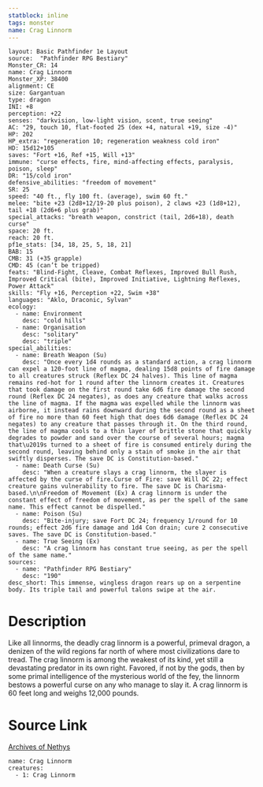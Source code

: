 ```yaml
---
statblock: inline
tags: monster
name: Crag Linnorm
---
```

```statblock
layout: Basic Pathfinder 1e Layout
source:  "Pathfinder RPG Bestiary"
Monster_CR: 14
name: Crag Linnorm
Monster_XP: 38400
alignment: CE
size: Gargantuan
type: dragon
INI: +8
perception: +22
senses: "darkvision, low-light vision, scent, true seeing"
AC: "29, touch 10, flat-footed 25 (dex +4, natural +19, size -4)"
HP: 202
HP_extra: "regeneration 10; regeneration weakness cold iron"
HD: 15d12+105
saves: "Fort +16, Ref +15, Will +13"
immune: "curse effects, fire, mind-affecting effects, paralysis, poison, sleep"
DR: "15/cold iron"
defensive_abilities: "freedom of movement"
SR: 25
speed: "40 ft., fly 100 ft. (average), swim 60 ft."
melee: "bite +23 (2d8+12/19-20 plus poison), 2 claws +23 (1d8+12), tail +18 (2d6+6 plus grab)"
special_attacks: "breath weapon, constrict (tail, 2d6+18), death curse"
space: 20 ft.
reach: 20 ft.
pf1e_stats: [34, 18, 25, 5, 18, 21]
BAB: 15
CMB: 31 (+35 grapple)
CMD: 45 (can’t be tripped)
feats: "Blind-Fight, Cleave, Combat Reflexes, Improved Bull Rush, Improved Critical (bite), Improved Initiative, Lightning Reflexes, Power Attack"
skills: "Fly +16, Perception +22, Swim +38"
languages: "Aklo, Draconic, Sylvan"
ecology:
  - name: Environment
    desc: "cold hills"
  - name: Organisation
    desc: "solitary"
    desc: "triple"
special_abilities:
  - name: Breath Weapon (Su)
    desc: "Once every 1d4 rounds as a standard action, a crag linnorm can expel a 120-foot line of magma, dealing 15d8 points of fire damage to all creatures struck (Reflex DC 24 halves). This line of magma remains red-hot for 1 round after the linnorm creates it. Creatures that took damage on the first round take 6d6 fire damage the second round (Reflex DC 24 negates), as does any creature that walks across the line of magma. If the magma was expelled while the linnorm was airborne, it instead rains downward during the second round as a sheet of fire no more than 60 feet high that does 6d6 damage (Reflex DC 24 negates) to any creature that passes through it. On the third round, the line of magma cools to a thin layer of brittle stone that quickly degrades to powder and sand over the course of several hours; magma that\u2019s turned to a sheet of fire is consumed entirely during the second round, leaving behind only a stain of smoke in the air that swiftly disperses. The save DC is Constitution-based."
  - name: Death Curse (Su)
    desc: "When a creature slays a crag linnorm, the slayer is affected by the curse of fire.Curse of Fire: save Will DC 22; effect creature gains vulnerability to fire. The save DC is Charisma-based.\n\nFreedom of Movement (Ex) A crag linnorm is under the constant effect of freedom of movement, as per the spell of the same name. This effect cannot be dispelled."
  - name: Poison (Su)
    desc: "Bite-injury; save Fort DC 24; frequency 1/round for 10 rounds; effect 2d6 fire damage and 1d4 Con drain; cure 2 consecutive saves. The save DC is Constitution-based."
  - name: True Seeing (Ex)
    desc: "A crag linnorm has constant true seeing, as per the spell of the same name."
sources:
  - name: "Pathfinder RPG Bestiary"
    desc: "190"
desc_short: This immense, wingless dragon rears up on a serpentine body. Its triple tail and powerful talons swipe at the air.
```
# Description
Like all linnorms, the deadly crag linnorm is a powerful, primeval dragon, a denizen of the wild regions far north of where most civilizations dare to tread. The crag linnorm is among the weakest of its kind, yet still a devastating predator in its own right. Favored, if not by the gods, then by some primal intelligence of the mysterious world of the fey, the linnorm bestows a powerful curse on any who manage to slay it. A crag linnorm is 60 feet long and weighs 12,000 pounds.
# Source Link
[Archives of Nethys](https://aonprd.com/MonsterDisplay.aspx?ItemName=Crag%20Linnorm)
```encounter-table
name: Crag Linnorm
creatures:
  - 1: Crag Linnorm
```
